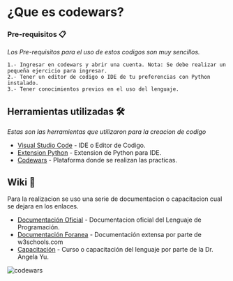 # ¿Que es codewars? 



### Pre-requisitos 📋

 _Los Pre-requisitos para el uso de estos codigos son muy sencillos._
 
```
1.- Ingresar en codewars y abrir una cuenta. Nota: Se debe realizar un pequeña ejercicio para ingresar.
2.- Tener un editor de codigo o IDE de tu preferencias con Python instalado.
3.- Tener conocimientos previos en el uso del lenguaje.
```

## Herramientas utilizadas  🛠️                                                      
                                                                            
 _Estas son las herramientas que utilizaron para la creacion de codigo_         
                                                                            
 * [Visual Studio Code](https://code.visualstudio.com/) - IDE o Editor de Codigo.
 * [Extension Python](https://marketplace.visualstudio.com/items?itemName=ms-python.python) - Extension de Python para IDE.      
 * [Codewars](https://www.codewars.com/) - Plataforma donde se realizan las practicas.     
 
## Wiki 📖                                                                
                                                                          
Para la realizacion se uso una serie de documentacion o capacitacion cual se dejara en los enlaces.

* [Documentación Oficial](https://docs.python.org/3/) - Documentacion oficial del Lenguaje de Programación.
* [Documentación Foranea](https://www.w3schools.com/python/) - Documentación extensa por parte de w3schools.com      
* [Capacitación](https://www.udemy.com/course/100-days-of-code/) - Curso o capacitación del lenguaje por parte de la Dr. Angela Yu.
  

![codewars](https://user-images.githubusercontent.com/34452566/112919348-f1417f00-90d4-11eb-9b87-a347ae485577.png)

